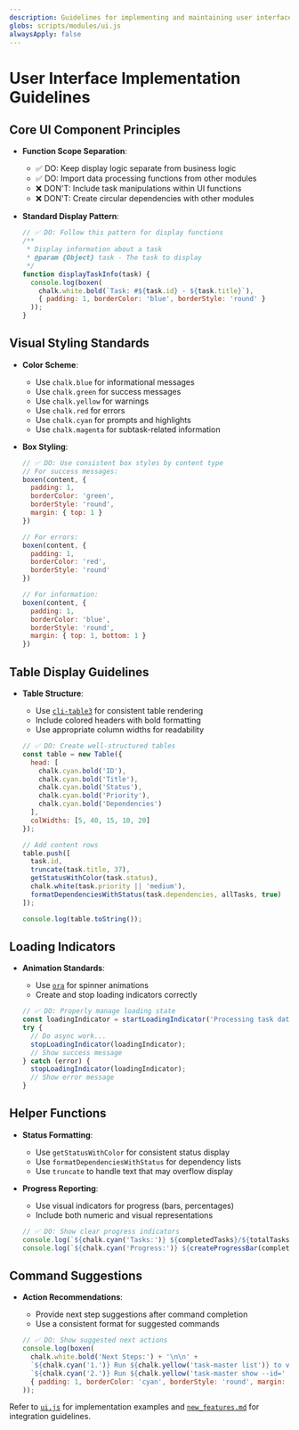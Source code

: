 ```yaml
---
description: Guidelines for implementing and maintaining user interface components
globs: scripts/modules/ui.js
alwaysApply: false
---
```


# User Interface Implementation Guidelines

## Core UI Component Principles

- **Function Scope Separation**:
  - ✅ DO: Keep display logic separate from business logic
  - ✅ DO: Import data processing functions from other modules
  - ❌ DON'T: Include task manipulations within UI functions
  - ❌ DON'T: Create circular dependencies with other modules

- **Standard Display Pattern**:
  ```javascript
  // ✅ DO: Follow this pattern for display functions
  /**
   * Display information about a task
   * @param {Object} task - The task to display
   */
  function displayTaskInfo(task) {
    console.log(boxen(
      chalk.white.bold(`Task: #${task.id} - ${task.title}`),
      { padding: 1, borderColor: 'blue', borderStyle: 'round' }
    ));
  }
  ```

## Visual Styling Standards

- **Color Scheme**:
  - Use `chalk.blue` for informational messages
  - Use `chalk.green` for success messages
  - Use `chalk.yellow` for warnings
  - Use `chalk.red` for errors
  - Use `chalk.cyan` for prompts and highlights
  - Use `chalk.magenta` for subtask-related information

- **Box Styling**:
  ```javascript
  // ✅ DO: Use consistent box styles by content type
  // For success messages:
  boxen(content, { 
    padding: 1, 
    borderColor: 'green', 
    borderStyle: 'round', 
    margin: { top: 1 } 
  })

  // For errors:
  boxen(content, { 
    padding: 1, 
    borderColor: 'red', 
    borderStyle: 'round'
  })

  // For information:
  boxen(content, { 
    padding: 1, 
    borderColor: 'blue', 
    borderStyle: 'round', 
    margin: { top: 1, bottom: 1 } 
  })
  ```

## Table Display Guidelines

- **Table Structure**:
  - Use [`cli-table3`](mdc:node_modules/cli-table3/README.md) for consistent table rendering
  - Include colored headers with bold formatting
  - Use appropriate column widths for readability

  ```javascript
  // ✅ DO: Create well-structured tables
  const table = new Table({
    head: [
      chalk.cyan.bold('ID'),
      chalk.cyan.bold('Title'),
      chalk.cyan.bold('Status'),
      chalk.cyan.bold('Priority'),
      chalk.cyan.bold('Dependencies')
    ],
    colWidths: [5, 40, 15, 10, 20]
  });
  
  // Add content rows
  table.push([
    task.id,
    truncate(task.title, 37),
    getStatusWithColor(task.status),
    chalk.white(task.priority || 'medium'),
    formatDependenciesWithStatus(task.dependencies, allTasks, true)
  ]);
  
  console.log(table.toString());
  ```

## Loading Indicators

- **Animation Standards**:
  - Use [`ora`](mdc:node_modules/ora/readme.md) for spinner animations
  - Create and stop loading indicators correctly

  ```javascript
  // ✅ DO: Properly manage loading state
  const loadingIndicator = startLoadingIndicator('Processing task data...');
  try {
    // Do async work...
    stopLoadingIndicator(loadingIndicator);
    // Show success message
  } catch (error) {
    stopLoadingIndicator(loadingIndicator);
    // Show error message
  }
  ```

## Helper Functions

- **Status Formatting**:
  - Use `getStatusWithColor` for consistent status display
  - Use `formatDependenciesWithStatus` for dependency lists
  - Use `truncate` to handle text that may overflow display

- **Progress Reporting**:
  - Use visual indicators for progress (bars, percentages)
  - Include both numeric and visual representations
  
  ```javascript
  // ✅ DO: Show clear progress indicators
  console.log(`${chalk.cyan('Tasks:')} ${completedTasks}/${totalTasks} (${completionPercentage.toFixed(1)}%)`);
  console.log(`${chalk.cyan('Progress:')} ${createProgressBar(completionPercentage)}`);
  ```

## Command Suggestions

- **Action Recommendations**:
  - Provide next step suggestions after command completion
  - Use a consistent format for suggested commands

  ```javascript
  // ✅ DO: Show suggested next actions
  console.log(boxen(
    chalk.white.bold('Next Steps:') + '\n\n' +
    `${chalk.cyan('1.')} Run ${chalk.yellow('task-master list')} to view all tasks\n` +
    `${chalk.cyan('2.')} Run ${chalk.yellow('task-master show --id=' + newTaskId)} to view details`,
    { padding: 1, borderColor: 'cyan', borderStyle: 'round', margin: { top: 1 } }
  ));
  ```

Refer to [`ui.js`](mdc:scripts/modules/ui.js) for implementation examples and [`new_features.md`](mdc:.roo/rules/new_features.md) for integration guidelines. 